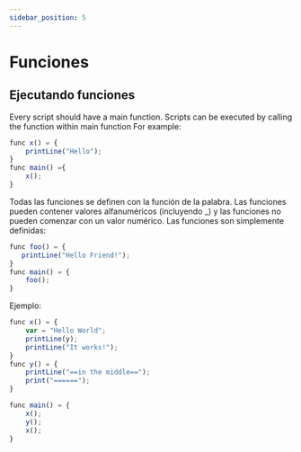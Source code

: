 ```yaml
---
sidebar_position: 5
---
```


# Funciones

## Ejecutando funciones
Every script should have a main function. Scripts can be executed by calling the function within main function For example:
```jsx
func x() = { 
    printLine("Hello"); 
}
func main() ={
    x();
}
```

Todas las funciones se definen con la función de la palabra. Las funciones pueden contener valores alfanuméricos (incluyendo _) y las funciones no pueden comenzar con un valor numérico. Las funciones son simplemente definidas:

```jsx
func foo() = {
   printLine("Hello Friend!");
}
func main() = {
    foo();
}
```

Ejemplo:

```jsx
func x() = {
    var = "Hello World";
    printLine(y);
    printLine("It works!");
}
func y() = {
    printLine("==in the middle==");
    print("======");
}

func main() = {
    x();
    y();
    x();
}
```